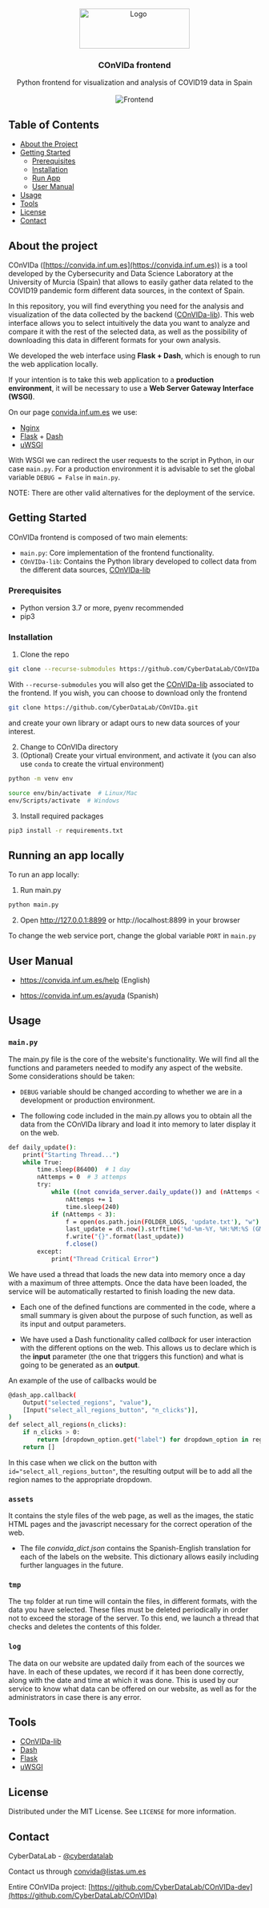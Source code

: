 <!-- PROJECT LOGO -->
<br>
<p align="center">
  <a href="https://convida.inf.um.es">
    <img src="assets/img/convida-logo.png" alt="Logo" width="220" height="80">
  </a>

  <h3 align="center">COnVIDa frontend</h3>

  <p align="center">
    Python frontend for visualization and analysis of COVID19 data in Spain
    <br><br>
    <img src="assets/img/convida-frontend.png" alt="Frontend">
  </p>
</p>



<!-- TABLE OF CONTENTS -->
## Table of Contents

* [About the Project](#about-the-project)
* [Getting Started](#getting-started)
  * [Prerequisites](#prerequisites)
  * [Installation](#installation)
  * [Run App](#running-an-app-locally)
  * [User Manual](#user-manual)
* [Usage](#usage)
* [Tools](#tools)
* [License](#license)
* [Contact](#contact)




<!-- ABOUT THE PROJECT -->
## About the project

COnVIDa ([https://convida.inf.um.es](https://convida.inf.um.es)) is a tool developed by the Cybersecurity and Data Science Laboratory at the University of Murcia (Spain) that allows to easily gather data related to the COVID19 pandemic form different data sources, in the context of Spain.

In this repository, you will find everything you need for the analysis and visualization of the data collected by the backend ([COnVIDa-lib](https://github.com/CyberDataLab/COnVIDa-lib)). This web interface allows you to select intuitively the data you want to analyze and compare it with the rest of the selected data, as well as the possibility of downloading this data in different formats for your own analysis.

We developed the web interface using **Flask + Dash**, which is enough to run the web application locally.

If your intention is to take this web application to a **production environment**, it will be necessary to use a **Web Server Gateway Interface (WSGI)**. 

On our page [convida.inf.um.es](https://convida.inf.um.es) we use:

* [Nginx](https://www.nginx.com/)
* [Flask](https://flask.palletsprojects.com/) + [Dash](https://plotly.com/dash/)
* [uWSGI](https://uwsgi-docs.readthedocs.io/)



With WSGI we can redirect the user requests to the script in Python, in our case ```main.py```. 
For a production environment it is advisable to set the global variable ```DEBUG = False``` in ```main.py```.

NOTE: There are other valid alternatives for the deployment of the service.


<!-- GETTING STARTED -->
## Getting Started

COnVIDa frontend is composed of two main elements:
* ```main.py```: Core implementation of the frontend functionality.
* ```COnVIDa-lib```: Contains the Python library developed to collect data from the different data sources, [COnVIDa-lib](https://github.com/CyberDataLab/COnVIDa-lib)

### Prerequisites

* Python version 3.7 or more, pyenv recommended
* pip3


### Installation

1. Clone the repo
```sh
git clone --recurse-submodules https://github.com/CyberDataLab/COnVIDa.git
```
With ```--recurse-submodules``` you will also get the [COnVIDa-lib](https://github.com/CyberDataLab/COnVIDa-lib) associated to the frontend.
If you wish, you can choose to download only the frontend
```sh
git clone https://github.com/CyberDataLab/COnVIDa.git
```
and create your own library or adapt ours to new data sources of your interest.

2. Change to COnVIDa directory
3. (Optional) Create your virtual environment, and activate it (you can also use ```conda``` to create the virtual environment)
```sh
python -m venv env

source env/bin/activate  # Linux/Mac
env/Scripts/activate  # Windows
```
3. Install required packages
```sh
pip3 install -r requirements.txt
```

<!-- RUN APP-->
## Running an app locally

To run an app locally:

1. Run main.py
```sh
python main.py
```
2. Open http://127.0.0.1:8899 or http://localhost:8899 in your browser

To change the web service port, change the global variable ```PORT``` in ```main.py```

## User Manual

* https://convida.inf.um.es/help (English)

* https://convida.inf.um.es/ayuda (Spanish)


<!-- USAGE EXAMPLES -->
## Usage

### ```main.py```

The main.py file is the core of the website's functionality. We will find all the functions and parameters needed to modify any aspect of the website. 
Some considerations should be taken:

* ```DEBUG``` variable should be changed according to whether we are in a development or production environment. 

* The following code included in the main.py allows you to obtain all the data from the COnVIDa library and load it into memory to later display it on the web.
```sh
def daily_update():
    print("Starting Thread...")
    while True:
        time.sleep(86400)  # 1 day
        nAttemps = 0  # 3 attemps
        try:
            while ((not convida_server.daily_update()) and (nAttemps < 3)):
                nAttemps += 1
                time.sleep(240)
            if (nAttemps < 3):
                f = open(os.path.join(FOLDER_LOGS, 'update.txt'), "w")
                last_update = dt.now().strftime('%d-%m-%Y, %H:%M:%S (GMT+1)')
                f.write("{}".format(last_update))
                f.close()
        except:
            print("Thread Critical Error")
```
We have used a thread that loads the new data into memory once a day with a maximum of three attempts.
Once the data have been loaded, the service will be automatically restarted to finish loading the new data.

* Each one of the defined functions are commented in the code, where a small summary is given about the purpose of such function, as well as its input and output parameters.

* We have used a Dash functionality called _callback_ for user interaction with the different options on the web.
This allows us to declare which is the **input** parameter (the one that triggers this function) and what is going to be generated as an **output**.

An example of the use of callbacks would be

```sh
@dash_app.callback(
    Output("selected_regions", "value"),
    [Input("select_all_regions_button", "n_clicks")],
)
def select_all_regions(n_clicks):
    if n_clicks > 0:
        return [dropdown_option.get("label") for dropdown_option in regions_options]
    return []
```

In this case when we click on the button with ```id="select_all_regions_button"```, the resulting output will be to add all the region names to the appropriate dropdown.

### ```assets```

It contains the style files of the web page, as well as the images, the static HTML pages and the javascript necessary for the correct operation of the web.

* The file _convida_dict.json_ contains the Spanish-English translation for each of the labels on the website. This dictionary allows easily including further languages in the future.

### ```tmp```
The ```tmp``` folder at run time will contain the files, in different formats, with the data you have selected. These files must be deleted periodically in order not to exceed the storage of the server. To this end, we launch a thread that checks and deletes the contents of this folder.


### ```log```
The data on our website are updated daily from each of the sources we have. In each of these updates, we record if it has been done correctly, along with the date and time at which it was done.
This is used by our service to know what data can be offered on our website, as well as for the administrators in case there is any error.

<!-- Tools -->
## Tools
* [COnVIDa-lib](https://github.com/CyberDataLab/COnVIDa-lib)
* [Dash](https://plotly.com/dash/)
* [Flask](https://flask.palletsprojects.com/)
* [uWSGI](https://uwsgi-docs.readthedocs.io/)


<!-- LICENSE -->
## License

Distributed under the MIT License. See `LICENSE` for more information.


<!-- CONTACT -->
## Contact

CyberDataLab - [@cyberdatalab](https://twitter.com/cyberdatalab) 

Contact us through [convida@listas.um.es](mailto:convida@listas.um.es)

Entire COnVIDa project: [https://github.com/CyberDataLab/COnVIDa-dev](https://github.com/CyberDataLab/COnVIDa)
